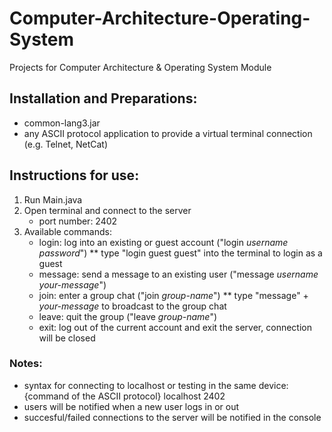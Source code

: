 # Computer-Architecture-Operating-System
Projects for Computer Architecture &amp; Operating System Module

## Installation and Preparations: ##
* common-lang3.jar
* any ASCII protocol application to provide a virtual terminal connection (e.g. Telnet, NetCat)

## Instructions for use: ##
1. Run Main.java
2. Open terminal and connect to the server
    * port number: 2402
3. Available commands:
    * login: log into an existing or guest account ("login _username_ _password_")
      ** type "login guest guest" into the terminal to login as a guest
    * message: send a message to an existing user ("message _username_ _your-message_")
    * join: enter a group chat ("join _group-name_")
      ** type "message" + _your-message_ to broadcast to the group chat
    * leave: quit the group ("leave _group-name_")
    * exit: log out of the current account and exit the server, connection will be closed

### Notes: ###
* syntax for connecting to localhost or testing in the same device: {command of the ASCII protocol} localhost 2402
* users will be notified when a new user logs in or out
* succesful/failed connections to the server will be notified in the console
